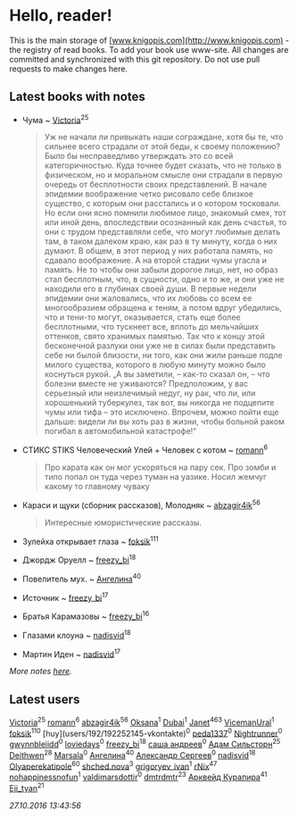 # Hello, reader!
This is the main storage of [www.knigopis.com](http://www.knigopis.com) - the registry of read books.
To add your book use www-site. All changes are committed and synchronized with this git repository.
Do not use pull requests to make changes here.


## Latest books with notes
* Чума ~ [Victoria](users/113/113794223924688167852-google)<sup>25</sup>
    > Уж не начали ли привыкать наши сограждане, хотя бы те, что сильнее всего страдали от этой беды, к своему положению? Было бы несправедливо утверждать это со всей категоричностью. Куда точнее будет сказать, что не только в физическом, но и моральном смысле они страдали в первую очередь от бесплотности своих представлений. В начале эпидемии воображение четко рисовало себе близкое существо, с которым они расстались и о котором тосковали. Но если они ясно помнили любимое лицо, знакомый смех, тот или иной день, впоследствии осознанный как день счастья, то они с трудом представляли себе, что могут любимые делать там, в таком далеком краю, как раз в ту минуту, когда о них думают. В общем, в этот период у них работала память, но сдавало воображение. А на второй стадии чумы угасла и память. Не то чтобы они забыли дорогое лицо, нет, но образ стал бесплотным, что, в сущности, одно и то же, и они уже не находили его в глубинах своей души. В первые недели эпидемии они жаловались, что их любовь со всем ее многообразием обращена к теням, а потом вдруг убедились, что и тени-то могут, оказывается, стать еще более бесплотными, что тускнеет все, вплоть до мельчайших оттенков, свято хранимых памятью. Так что к концу этой бесконечной разлуки они уже не в силах были представить себе ни былой близости, ни того, как они жили раньше подле милого существа, которого в любую минуту можно было коснуться рукой.  „А вы заметили, – как-то сказал он, – что болезни вместе не уживаются? Предположим, у вас серьезный или неизлечимый недуг, ну рак, что ли, или хорошенький туберкулез, так вот, вы никогда не подцепите чумы или тифа – это исключено. Впрочем, можно пойти еще дальше: видели ли вы хоть раз в жизни, чтобы больной раком погибал в автомобильной катастрофе!“

* СТИКС STIKS Человеческий Улей + Человек с котом ~ [romann](users/102/10205442182733690-facebook)<sup>6</sup>
    > Про карата как он мог ускоряться на пару сек. Про зомби и типо попал он туда через туман на уазике. Носил жемчуг какому то главному чуваку

* Караси и щуки (сборник рассказов), Молодняк ~ [abzagir4ik](users/362/3621623-vkontakte)<sup>56</sup>
    > Интересные юмористические рассказы.

* Зулейха открывает глаза ~ [foksik](users/173/1734575-vkontakte)<sup>111</sup>

* Джордж Оруелл ~ [freezy_bi](users/870/87042697-vkontakte)<sup>18</sup>

* Повелитель мух. ~ [Ангелина](users/837/83788782-vkontakte)<sup>40</sup>

* Источник ~ [freezy_bi](users/870/87042697-vkontakte)<sup>17</sup>

* Братья Карамазовы ~ [freezy_bi](users/870/87042697-vkontakte)<sup>16</sup>

* Глазами клоуна ~ [nadisvid](users/113/1138852626183846-facebook)<sup>18</sup>

* Мартин Иден ~ [nadisvid](users/113/1138852626183846-facebook)<sup>17</sup>


_More notes [here](latest_books_with_notes.md)._


## Latest users
[Victoria](users/113/113794223924688167852-google)<sup>25</sup> 
[romann](users/102/10205442182733690-facebook)<sup>6</sup> 
[abzagir4ik](users/362/3621623-vkontakte)<sup>56</sup> 
[Oksana](users/858/858736507560407-facebook)<sup>1</sup> 
[Dubai](users/102/10204507448030391-facebook)<sup>1</sup> 
[Janet](users/205/20565064-vkontakte)<sup>463</sup> 
[VicemanUral](users/516/516628071-twitter)<sup>1</sup> 
[foksik](users/173/1734575-vkontakte)<sup>110</sup> 
[huy\](users/192/192252145-vkontakte)<sup>0</sup> 
[peda1337](users/366/366866393-vkontakte)<sup>0</sup> 
[Nightrunner](users/106/106764648727033078146-google)<sup>0</sup> 
[gwynnbleiidd](users/701/7018646-vkontakte)<sup>0</sup> 
[loviedays](users/868/86871458-vkontakte)<sup>0</sup> 
[freezy_bi](users/870/87042697-vkontakte)<sup>18</sup> 
[саша андреев](users/390/3909084262983106447-mailru)<sup>0</sup> 
[Адам Сильсторн](users/253/253918564-vkontakte)<sup>25</sup> 
[Deithwen](users/371/371574201-vkontakte)<sup>28</sup> 
[Marsala](users/106/106616728662292831735-google)<sup>0</sup> 
[Ангелина](users/837/83788782-vkontakte)<sup>40</sup> 
[Александр Сергеев](users/780/7801383777140798509-mailru)<sup>0</sup> 
[nadisvid](users/113/1138852626183846-facebook)<sup>18</sup> 
[Olyaperekatipole](users/123/1236741-vkontakte)<sup>60</sup> 
[shched.nova](users/572/57248262-vkontakte)<sup>3</sup> 
[grigoryev_ivan](users/243/243176966-vkontakte)<sup>1</sup> 
[rNix](users/115/115622071-twitter)<sup>47</sup> 
[nohappinessnofun](users/380/380085691-vkontakte)<sup>1</sup> 
[valdimarsdottir](users/364/364896871-vkontakte)<sup>0</sup> 
[dmtrdmtr](users/124/12462836-vkontakte)<sup>23</sup> 
[Арквейд Курапира](users/278/278072338-vkontakte)<sup>41</sup> 
[Eji_tyan](users/235/2352103981-twitter)<sup>21</sup> 


_27.10.2016 13:43:56_
